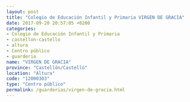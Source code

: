 ```yaml
---
layout: post
title: "Colegio de Educación Infantil y Primaria VIRGEN DE GRACIA"
date: 2017-09-20 20:57:05 +0200
categories:
- Colegio de Educación Infantil y Primaria
- castellon-castello
- altura
- Centro público
- guarderia
name: "VIRGEN DE GRACIA"
province: "Castellón/Castelló"
location: "Altura"
code: "12000303"
type: "Centro público"
permalink: /guarderias/virgen-de-gracia.html
---
```

